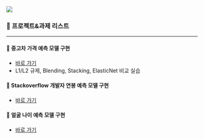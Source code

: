 <img src="https://capsule-render.vercel.app/api?type=waving&color=auto&height=200&section=header&text=ML%_DL&fontSize=90" />

<h3>🍩 프로젝트&과제 리스트</h3>

---

<h4> 📂 중고차 가격 예측 모델 구현 </h4>

* [바로 가기](https://github.com/KoYesung/ML_DL/tree/6c10b2982d8e3abcf02b6dc30e6ed6e93d0989aa/Kaggle%20%EC%A4%91%EA%B3%A0%EC%B0%A8%20%EA%B0%80%EA%B2%A9%20%EC%98%88%EC%B8%A1)
* L1/L2 규제, Blending, Stacking, ElasticNet 비교 실습

<h4> 📂 Stackoverflow 개발자 연봉 예측 모델 구현 </h4>

* [바로 가기](https://github.com/KoYesung/ML_DL/tree/6c10b2982d8e3abcf02b6dc30e6ed6e93d0989aa/Stackoverflow%20%EA%B0%9C%EB%B0%9C%EC%9E%90%20%EC%97%B0%EB%B4%89)


<h4> 📂 얼굴 나이 예측 모델 구현 </h4>

* [바로 가기](https://github.com/KoYesung/ML_DL/tree/6c10b2982d8e3abcf02b6dc30e6ed6e93d0989aa/%EC%96%BC%EA%B5%B4%20%EB%82%98%EC%9D%B4%EC%98%88%EC%B8%A1%EB%AA%A8%EB%8D%B8)




